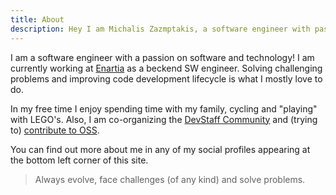 ```yaml
---
title: About
description: Hey I am Michalis Zazmptakis, a software engineer with passion on software and technology.
---
```


I am a software engineer with a passion on software and technology! I am currently working at [Enartia](https://enartia.com) as a beckend SW engineer. Solving challenging problems and improving code development lifecycle is what I mostly love to do. 

In my free time I enjoy spending time with my family, cycling and "playing" with LEGO's.
Also, I am co-organizing the [DevStaff Community](https://devstaff.gr) and (trying to) [contribute to OSS](https://github.com/mzampetakis?tab=repositories).

You can find out more about me in any of my social profiles appearing at the bottom left corner of this site.

>Always evolve, face challenges (of any kind) and solve problems.